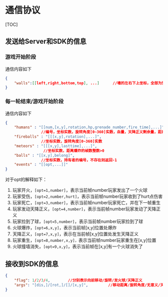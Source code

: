 # 通信协议

[TOC]

## 发送给Server和SDK的信息

### 游戏开始阶段

通信内容如下

```json
{
	"walls":[[left,right,bottom,top], ...]		//墙的左右下上坐标，全部为整数
}
```

###  每一轮结束/游戏开始阶段

通信内容如下

```json
{
    "humans" : "[[num,[x,y],rotation,hp,grenade_number,fire_time],...]",	
                //编号，坐标实数，旋转角度[0~360]实数，血量，天降正义剩余量，距离下一次开火的时间整数
    "fireballs" : "[[[x,y],rotation],...]",
				//坐标实数，旋转角度[0~360]实数
    "meteors" : "[[[x,y],lasttime],...]",
                 //坐标实数，距离爆炸的帧数整数>0
    "balls" : "[[x,y],belong]",
				//坐标实数，持有者的编号，不存在则返回-1
    "events" : "[[opt,...]]"  
}
```

对于opt的解释如下：

1.  玩家开火，`[opt=1,number]`，表示当前帧number玩家发出了一个火球
2.  玩家受伤，`[opt=2,number,hurt]`，表示当前帧number玩家收到了hurt点伤害
3.  玩家死亡，`[opt=3,number]`，表示当前帧number玩家死亡，并在下一帧重生
4.  玩家发动天降正义，`[opt=4,number]`，表示当前帧number玩家发动了天降正义
5.  玩家捡到了球，`[opt=5,number]`，表示当前帧number玩家捡到了球
6.  火球爆炸，`[opt=6,x,y]`，表示当前帧[x,y]位置处爆炸
7.  天降正义，`[opt=7,x,y]`，表示在当前帧[x,y]位置处发生天降正义
8.  玩家重生，`[opt=8,number,x,y]，`表示当前帧number玩家重生在[x,y]位置
9.  火球撞墙消失，`[opt=9,x,y]`，表示当前帧在[x,y]有一个火球消失了

## 接收到SDK的信息

```json
{
    "flag": 1/2/3/4,		//分别表示向前移动/旋转/发火球/天降正义
    "args": "[dis,]/[rot,]/[]/[x,y]",		  //移动距离/旋转角度/无意义/天降正义	 		
}
```